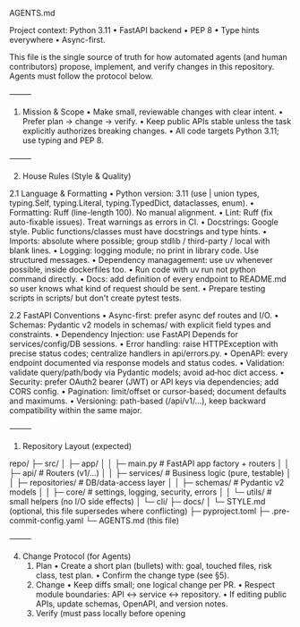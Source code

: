 AGENTS.md

Project context: Python 3.11 • FastAPI backend • PEP 8 • Type hints everywhere • Async-first.

This file is the single source of truth for how automated agents (and human contributors) propose, implement, and verify changes in this repository. Agents must follow the protocol below.

⸻

1) Mission & Scope
	•	Make small, reviewable changes with clear intent.
	•	Prefer plan → change → verify.
	•	Keep public APIs stable unless the task explicitly authorizes breaking changes.
	•	All code targets Python 3.11; use typing and PEP 8.

⸻

2) House Rules (Style & Quality)

2.1 Language & Formatting
	•	Python version: 3.11 (use | union types, typing.Self, typing.Literal, typing.TypedDict, dataclasses, enum).
	•	Formatting: Ruff (line-length 100). No manual alignment.
	•	Lint: Ruff (fix auto-fixable issues). Treat warnings as errors in CI.
	•	Docstrings: Google style. Public functions/classes must have docstrings and type hints.
	•	Imports: absolute where possible; group stdlib / third-party / local with blank lines.
	•	Logging: logging module; no print in library code. Use structured messages.
	•	Dependency managagement: use uv whenever possible, inside dockerfiles too.
	•	Run code with uv run not python command directly.
	•	Docs: add definition of every endpoint to README.md so user knows what kind of request should be sent.
	•	Prepare testing scripts in scripts/ but don't create pytest tests.


2.2 FastAPI Conventions
	•	Async-first: prefer async def routes and I/O.
	•	Schemas: Pydantic v2 models in schemas/ with explicit field types and constraints.
	•	Dependency Injection: use FastAPI Depends for services/config/DB sessions.
	•	Error handling: raise HTTPException with precise status codes; centralize handlers in api/errors.py.
	•	OpenAPI: every endpoint documented via response models and status codes.
	•	Validation: validate query/path/body via Pydantic models; avoid ad‑hoc dict access.
	•	Security: prefer OAuth2 bearer (JWT) or API keys via dependencies; add CORS config.
	•	Pagination: limit/offset or cursor-based; document defaults and maximums.
	•	Versioning: path-based (/api/v1/...), keep backward compatibility within the same major.

⸻

1) Repository Layout (expected)

repo/
├─ src/
│  ├─ app/
│  │  ├─ main.py                 # FastAPI app factory + routers
│  │  ├─ api/                    # Routers (v1/...)
│  │  ├─ services/               # Business logic (pure, testable)
│  │  ├─ repositories/           # DB/data-access layer
│  │  ├─ schemas/                # Pydantic v2 models
│  │  ├─ core/                   # settings, logging, security, errors
│  │  └─ utils/                  # small helpers (no I/O side effects)
│  └─ cli/
├─ docs/
│  └─ STYLE.md (optional, this file supersedes where conflicting)
├─ pyproject.toml
├─ .pre-commit-config.yaml
└─ AGENTS.md (this file)


⸻

4) Change Protocol (for Agents)
	1.	Plan
	•	Create a short plan (bullets) with: goal, touched files, risk class, test plan.
	•	Confirm the change type (see §5).
	2.	Change
	•	Keep diffs small; one logical change per PR.
	•	Respect module boundaries: API ↔ service ↔ repository.
	•	If editing public APIs, update schemas, OpenAPI, and version notes.
	3.	Verify (must pass locally before opening
